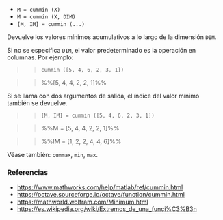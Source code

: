 - `M = cummin (X)`
- `M = cummin (X, DIM)`
- `[M, IM] = cummin (...)`

Devuelve los valores mínimos acumulativos a lo largo de la dimensión `DIM`.

Si no se especifica `DIM`, el valor predeterminado es la operación en columnas.
Por ejemplo:

> > `cummin ([5, 4, 6, 2, 3, 1])`

> > %%[5, 4, 4, 2, 2, 1]%%

Si se llama con dos argumentos de salida, el índice del valor mínimo también se
devuelve.

> > `[M, IM] = cummin ([5, 4, 6, 2, 3, 1])`

> > %%M = [5, 4, 4, 2, 2, 1]%%

> > %%IM = [1, 2, 2, 4, 4, 6]%%

Véase también: `cummax`, `min`, `max`.

### Referencias

- https://www.mathworks.com/help/matlab/ref/cummin.html
- https://octave.sourceforge.io/octave/function/cummin.html
- https://mathworld.wolfram.com/Minimum.html
- https://es.wikipedia.org/wiki/Extremos_de_una_funci%C3%B3n
